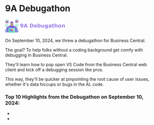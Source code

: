 # 9A Debugathon

![debugathon](img/10803122_bandit_criminal_robber_bug_code_icon.png)

On September 10, 2024, we threw a debugathon for Business Central.

The goal? To help folks without a coding background get comfy with debugging in Business Central.

They'll learn how to pop open VS Code from the Business Central web client and kick off a debugging session like pros. 

This way, they'll be quicker at pinpointing the root cause of user issues, whether it's data hiccups or bugs in the AL code.


### Top 10 Highlights from the Debugathon on September 10, 2024:
-
- 